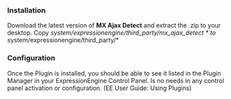 ### Installation
Download the latest version of **MX Ajax Detect** and extract the .zip to your desktop.
Copy *system/expressionengine/third_party/mx_ajax_detect * to s*ystem/expressionengine/third_party/*

### Configuration
Once the Plugin is installed, you should be able to see it listed in the Plugin Manager in your ExpressionEngine Control Panel. Is no needs in any control panel activation or configuration. 
(EE User Guide: Using Plugins)